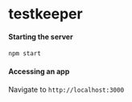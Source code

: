 # testkeeper

#### Starting the server
`npm start`

#### Accessing an app
Navigate to `http://localhost:3000`
